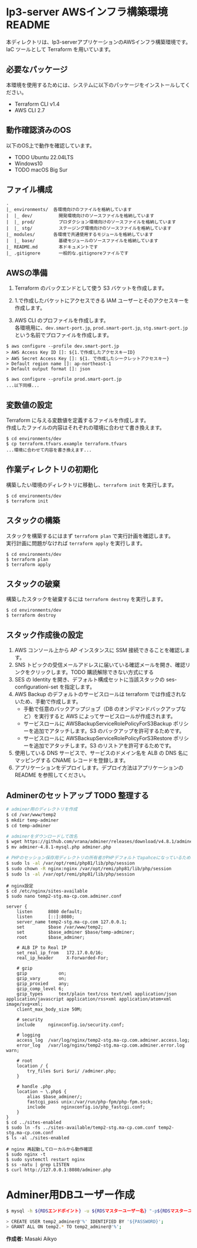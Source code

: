 # lp3-server AWSインフラ構築環境 README

本ディレクトリは、lp3-serverアプリケーションのAWSインフラ構築環境です。  
IaC ツールとして Terraform を用いています。


## 必要なパッケージ

本環境を使用するためには、システムに以下のパッケージをインストールしてください。

* Terraform CLI v1.4
* AWS CLI 2.7


## 動作確認済みのOS

以下のOS上で動作を確認しています。

* TODO Ubuntu 22.04LTS
* Windows10
* TODO macOS Big Sur


## ファイル構成

```
.
|_ environments/  各環境向けのファイルを格納しています
|  |_ dev/          開発環境向けのソースファイルを格納しています
|  |_ prod/         プロダクション環境向けのソースファイルを格納しています
|  |_ stg/          ステージング環境向けのソースファイルを格納しています
|_ modules/       各環境で共通使用するモジュールを格納しています
|  |_ base/         基礎モジュールのソースファイルを格納しています
|_ README.md        本ドキュメントです
|_ .gitignore       一般的な.gitignoreファイルです
```


## AWSの準備

1. Terraform のバックエンドとして使う S3 バケットを作成します。

2. 1.で作成したバケットにアクセスできる IAM ユーザーとそのアクセスキーを作成します。

3. AWS CLI のプロファイルを作成します。  
各環境用に、`dev.smart-port.jp`, `prod.smart-port.jp`, `stg.smart-port.jp` という名前でプロファイルを作成します。
```shell
$ aws configure --profile dev.smart-port.jp
> AWS Access Key ID []: ${1.で作成したアクセスキーID}
> AWS Secret Access Key []: ${1. で作成したシークレットアクセスキー}
> Default region name []: ap-northeast-1
> Default output format []: json

$ aws configure --profile prod.smart-port.jp
...以下同様...
```


## 変数値の設定

Terraform に与える変数値を定義するファイルを作成します。  
作成したファイルの内容はそれぞれの環境に合わせて書き換えます。

```shell
$ cd environments/dev
$ cp terraform.tfvars.example terraform.tfvars
...環境に合わせて内容を書き換えます...
```


## 作業ディレクトリの初期化

構築したい環境のディレクトリに移動し、`terraform init` を実行します。

```shell
$ cd environments/dev
$ terraform init
```


## スタックの構築

スタックを構築するにはまず `terraform plan` で実行計画を確認します。  
実行計画に問題がなければ `terraform apply` を実行します。

```shell
$ cd environments/dev
$ terraform plan
$ terraform apply
```


## スタックの破棄

構築したスタックを破棄するには `terraform destroy` を実行します。

```shell
$ cd environments/dev
$ terraform destroy
```


## スタック作成後の設定

1. AWS コンソール上から AP インスタンスに SSM 接続できることを確認します。
2. SNS トピックの受信メールアドレスに届いている確認メールを開き、確認リンクをクリックします。TODO 購読解除できない方式にする
3. SES の Identity を開き、デフォルト構成セットに当該スタックの ses-configurationi-set を指定します。
4. AWS Backup のデフォルトのサービスロールは terraform では作成されないため、手動で作成します。
    * 手動で任意のバックアップジョブ（DB のオンデマンドバックアップなど）を実行すると AWS によってサービスロールが作成されます。
    * サービスロールに AWSBackupServiceRolePolicyForS3Backup ポリシーを追加でアタッチします。S3 のバックアップを許可するためです。
    * サービスロールに AWSBackupServiceRolePolicyForS3Restore ポリシーを追加でアタッチします。S3 のリストアを許可するためです。
5. 使用している DNS サービスで、サービスのドメイン名を ALB の DNS 名にマッピングする CNAME レコードを登録します。
6. アプリケーションをデプロイします。デプロイ方法はアプリケーションの README を参照してください。









## Adminerのセットアップ TODO 整理する

```bash
# adminer用のディレクトリを作成
$ cd /var/www/temp2
$ mkdir temp-adminer
$ cd temp-adminer

# adminerをダウンロードして改名
$ wget https://github.com/vrana/adminer/releases/download/v4.8.1/adminer-4.8.1-mysql.php
$ mv adminer-4.8.1-mysql.php adminer.php

# PHPのセッション保存用ディレクトリの所有者がPHPデフォルトでapahceになっているためnginxに変更
$ sudo ls -al /var/opt/remi/php81/lib/php/session
$ sudo chown -R nginx:nginx /var/opt/remi/php81/lib/php/session
$ sudo ls -al /var/opt/remi/php81/lib/php/session
```

```
# nginx設定
$ cd /etc/nginx/sites-available
$ sudo nano temp2-stg.ma-cp.com.adminer.conf

server {
    listen      8080 default;
    listen      [::]:8080;
    server_name temp2-stg.ma-cp.com 127.0.0.1;
    set         $base /var/www/temp2;
    set         $base_adminer $base/temp-adminer;
    root        $base_adminer;

    # ALB IP to Real IP
    set_real_ip_from   172.17.0.0/16;
    real_ip_header     X-Forwarded-For;

    # gzip
    gzip            on;
    gzip_vary       on;
    gzip_proxied    any;
    gzip_comp_level 6;
    gzip_types      text/plain text/css text/xml application/json application/javascript application/rss+xml application/atom+xml image/svg+xml;
    client_max_body_size 50M;

    # security
    include     nginxconfig.io/security.conf;

    # logging
    access_log  /var/log/nginx/temp2-stg.ma-cp.com.adminer.access.log;
    error_log   /var/log/nginx/temp2-stg.ma-cp.com.adminer.error.log warn;

    # root
    location / {
        try_files $uri $uri/ /adminer.php;
    }

    # handle .php
    location ~ \.php$ {
        alias $base_adminer/;
        fastcgi_pass unix:/var/run/php-fpm/php-fpm.sock;
        include      nginxconfig.io/php_fastcgi.conf;
    }
}
$ cd ../sites-enabled
$ sudo ln -fs ../sites-available/temp2-stg.ma-cp.com.conf temp2-stg.ma-cp.com.conf
$ ls -al ./sites-enabled
```

```
# nginx 再起動してローカルから動作確認
$ sudo nginx -t
$ sudo systemctl restart nginx
$ ss -natu | grep LISTEN
$ curl http://127.0.0.1:8080/adminer.php
```

# Adminer用DBユーザー作成
```bash
$ mysql -h ${RDSエンドポイント} -u ${RDSマスターユーザー名} "-p${RDSマスターユーザーパスワード}" temp2

> CREATE USER temp2_adminer@'%' IDENTIFIED BY '${PASSWORD}';
> GRANT ALL ON temp2.* TO temp2_adminer@'%';
```

**作成者:** Masaki Aikyo
